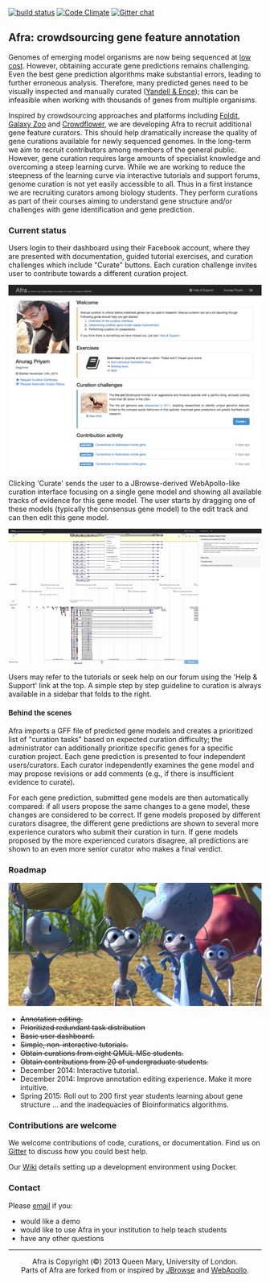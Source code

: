 [![build status](https://secure.travis-ci.org/yeban/afra.svg?branch=master)](https://travis-ci.org/yeban/afra)
[![Code Climate](https://codeclimate.com/github/yeban/afra/badges/gpa.svg)](https://codeclimate.com/github/yeban/afra)
[![Gitter chat](https://badges.gitter.im/gitterHQ/gitter.png)](https://gitter.im/yeban/afra)

## Afra: crowdsourcing gene feature annotation

Genomes of emerging model organisms are now being sequenced at [low cost](http://www.genome.gov/images/content/cost_genome.jpg).
However, obtaining accurate gene predictions remains challenging.  Even the
best gene prediction algorithms make substantial errors, leading to further
erroneous analysis. Therefore, many predicted genes need to be visually
inspected and manually curated ([Yandell & Ence](http://www.nature.com/nrg/journal/v13/n5/full/nrg3174.html)); this can be infeasible when working with thousands of genes from multiple organisms.

Inspired by crowdsourcing approaches and platforms including
[Foldit](http://fold.it/), [Galaxy Zoo](http://www.galaxyzoo.org/) and
[Crowdflower](http://www.crowdflower.com/), we are developing Afra to recruit
additional gene feature curators.  This should help dramatically increase
the quality of gene curations available for newly sequenced genomes. In the
long-term we aim to recruit contributors among members of the general public.
However, gene curation requires large amounts of specialist knowledge and
overcoming a steep learning curve. While we are working to reduce the steepness
of the learning curve via interactive tutorials and support forums, genome
curation is not yet easily accessible to all. Thus in a first instance we are
recruiting curators among biology students. They perform curations as part of
their courses aiming to understand gene structure and/or challenges with gene
identification and gene prediction.

### Current status

Users login to their dashboard using their Facebook account, where they are
presented with documentation, guided tutorial exercises, and curation challenges which include "Curate" buttons.
Each curation challenge invites user to contribute towards a different curation project.

![user dashboard](www/img/readme/dashboard.png)

Clicking 'Curate' sends the user to a JBrowse-derived WebApollo-like curation interface
focusing on a single gene model and showing all available tracks of
evidence for this gene model. The user starts by dragging one of these
models (typically the consensus gene model) to the edit track and can
then edit this gene model.

![curation interface](www/img/readme/curate.png)

Users may refer to the tutorials or seek help on our forum using the 'Help &
Support' link at the top. A simple step by step guideline to curation is always
available in a sidebar that folds to the right.

#### Behind the scenes

Afra imports a GFF file of predicted gene models and creates a prioritized list of "curation tasks"
based on expected curation difficulty; the administrator can additionally prioritize specific genes
for a specific curation project. Each gene prediction is presented to four
independent users/curators. Each curator independently examines the gene model
and may propose revisions or add comments (e.g., if there is insufficient
evidence to curate).

For each gene prediction, submitted gene models are then automatically compared:
if all users propose the same changes to a gene model, these changes are
considered to be correct. If gene models proposed by different curators
disagree, the different gene predictions are shown to several more experience
curators who submit their curation in turn. If gene models proposed by the more
experienced curators disagree, all predictions are shown to an even more senior
curator who makes a final verdict.

### Roadmap

![at work](www/img/readme/at-work.png)

* ~~Annotation editing.~~
* ~~Prioritized redundant task distribution~~
* ~~Basic user dashboard.~~
* ~~Simple, non-interactive tutorials.~~
* ~~Obtain curations from eight QMUL MSc students.~~
* ~~Obtain contributions from 20 of undergraduate students.~~
* December 2014: Interactive tutorial.
* December 2014: Improve annotation editing experience. Make it more intuitive.
* Spring 2015: Roll out to 200 first year students learning about gene
  structure ... and the inadequacies of Bioinformatics algorithms.

### Contributions are welcome

We welcome contributions of code, curations, or documentation. Find us on
[Gitter](https://gitter.im/yeban/afra) to discuss how you could best help.

Our [Wiki](https://github.com/yeban/afra/wiki) details setting up a
development environment using Docker.

### Contact

Please [email](mailto:a.priyam@qmul.ac.uk) if you:
* would like a demo
* would like to use Afra in your institution to help teach students
* have any other questions

---

<p align="center">
Afra is Copyright (©) 2013 Queen Mary, University of London.
<br/>
Parts of Afra are forked from or inspired by <a href="http://jbrowse.org/">JBrowse</a> and <a href="http://genomearchitect.org/">WebApollo</a>.
</p>

